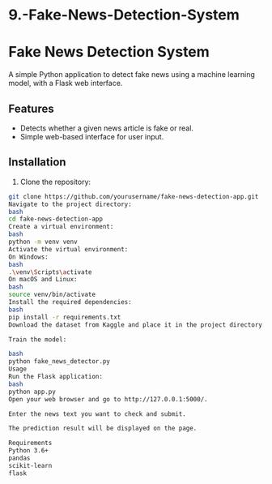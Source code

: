 # 9.-Fake-News-Detection-System
# Fake News Detection System

A simple Python application to detect fake news using a machine learning model, with a Flask web interface.

## Features

- Detects whether a given news article is fake or real.
- Simple web-based interface for user input.

## Installation

1. Clone the repository:

```bash
git clone https://github.com/yourusername/fake-news-detection-app.git
Navigate to the project directory:
bash
cd fake-news-detection-app
Create a virtual environment:
bash
python -m venv venv
Activate the virtual environment:
On Windows:
bash
.\venv\Scripts\activate
On macOS and Linux:
bash
source venv/bin/activate
Install the required dependencies:
bash
pip install -r requirements.txt
Download the dataset from Kaggle and place it in the project directory.

Train the model:

bash
python fake_news_detector.py
Usage
Run the Flask application:
bash
python app.py
Open your web browser and go to http://127.0.0.1:5000/.

Enter the news text you want to check and submit.

The prediction result will be displayed on the page.

Requirements
Python 3.6+
pandas
scikit-learn
flask
